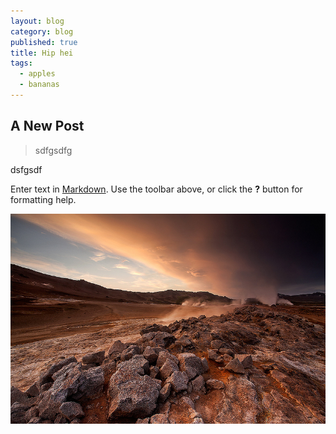 ```yaml
---
layout: blog
category: blog
published: true
title: Hip hei
tags: 
  - apples
  - bananas
---
```


## A New Post

> sdfgsdfg

dsfgsdf

Enter text in [Markdown](http://daringfireball.net/projects/markdown/). Use the toolbar above, or click the **?** button for formatting help.


![10277163144_d77aca5041_c.jpg](/media/10277163144_d77aca5041_c.jpg)